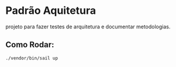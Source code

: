 # Padrão Aquitetura


projeto para fazer testes de arquitetura e documentar metodologias.


## Como Rodar: 

```bash
./vendor/bin/sail up
```

